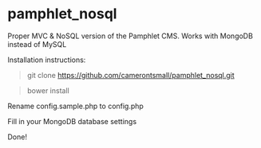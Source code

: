 # pamphlet_nosql
Proper MVC &amp; NoSQL version of the Pamphlet CMS. Works with MongoDB instead of MySQL

Installation instructions:

> git clone https://github.com/camerontsmall/pamphlet_nosql.git

> bower install

Rename config.sample.php to config.php

Fill in your MongoDB database settings


Done!
